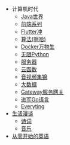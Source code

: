 - 计算机时代
  - [Java世界](/计算机时代/Java世界/README.md)
  - [前端系列](/计算机时代/前端系列/README.md)
  - [Flutter冲](/计算机时代/Flutter冲/README.md)
  - [算法(啊哈)](/计算机时代/算法(啊哈)/README.md)
  - [Docker万物生](/计算机时代/Docker万物生/README.md)
  - [无限Python](/计算机时代/无限Python/README.md)
  - [服务器](/计算机时代/服务器/README.md)
  - [云函数](/计算机时代/云函数/README.md)
  - [音视频集锦](/计算机时代/音视频集锦/README.md)
  - [大数据](/计算机时代/大数据/README.md)
  - [Gateway服务网关](/计算机时代/Gateway服务网关/README.md)
  - [进军Go语言](/计算机时代/进军Go语言/README.md)
  - [Everyting](/计算机时代/Everyting/README.md)
- [生活漫谈](/生活漫谈/README.md)
  - [诗词](/生活漫谈/诗词/README.md)
  - [音乐](/生活漫谈/音乐/README.md)
- [从零开始的英语](/从零开始的英语/README.md)

<!-- - 风起后端
  - Java语言
    - [Java-java8HashMap解析](/backend/Java-java8HashMap解析.md)
    - [Java-java8时间特性](/backend/Java-java8时间特性.md)
    - [Java-Javaagent代理](/backend/Java-Javaagent代理.md)
    - [Java-MD5生成](/backend/Java-MD5生成.md)
    - [Java-锁升级](/backend/Java-锁升级.md)
    - [打通Javascript调用Java方法](/backend/打通Javascript调用Java方法.md)
    - [轻量日志引用](/backend/轻量日志引用.md)
    - [Mybatis之代码自动生成使用](/backend/Mybatis之代码自动生成使用.md)
    - [Guava-RateLimiter](/backend/Guava-RateLimiter.md)
    - [Http网络请求工具类](/backend/Http网络请求工具类.md)
    - [日志logback使用](/backend/日志logback使用.md)
  - Spring框架
    - [Spring-Bean注入使用](/backend/Spring-Bean注入使用.md)
    - [Spring-ThreadPoolTaskExecutor了解及使用](/backend/Spring-ThreadPoolTaskExecutor了解及使用.md)
    - [SpringBoot-JWT认证使用](/backend/SpringBoot-JWT认证使用.md)
    - [SpringBoot-Redis集成](/backend/SpringBoot-Redis集成.md)
    - [SpringBoot-Shiro集成](/backend/SpringBoot-Shiro集成.md)
    - [SpringBoot-Springfox集成](/backend/SpringBoot-Springfox集成.md)
    - [SpringSecurity流程分析](/backend/SpringSecurity流程分析.md)
- 自由前端
  - [CodeMirror使用说明](/frontend/CodeMirror使用说明.md)
  - [Dart-请求工具封装](/frontend/Dart-请求工具封装.md)
  - [Flutter-Text组件使用](/frontend/Flutter-Text组件使用.md)
  - [Flutter-命令使用](/frontend/Flutter-命令使用.md)
  - [Flutter-综合案例](/frontend/Flutter-综合案例.md)
  - [UniApp-iconfont使用](/frontend/UniApp-iconfont使用.md)
  - [Vue-VueElementAdmin优化加载](/frontend/Vue-VueElementAdmin优化加载.md)
- 巧妙的中间件
  - Docker
    - [Docker-ElasticSearch集群部署](/middleware/Docker-ElasticSearch集群部署.md)
    - [Docker之Redis部署](/middleware/Docker之Redis部署.md)
    - [Docker系列之入门实践](/middleware/Docker系列之入门实践.md)
    - [Docker系列之相关应用知识](/middleware/Docker系列之相关应用知识.md)
  - [ElasticSearch知识综述](/middleware/ElasticSearch知识综述.md)
  - [Git知识综述](/middleware/Git知识综述.md)
  - [Hystrix知识综述](/middleware/Hystrix知识综述.md)
  - [Java之诊断工具Arthas](/middleware/Java之诊断工具Arthas.md)
  - [MySQL知识综述](/middleware/MySQL知识综述.md)
  - [Nginx知识综述](/middleware/Nginx知识综述.md)
  - [RabbitMQ知识综述](/middleware/RabbitMQ知识综述.md)
  - [Redis内存数据淘汰机制](/middleware/Redis内存数据淘汰机制.md)
  - [SpringBoot中Redis应用](/middleware/SpringBoot中Redis应用.md)
  - [Zookeeper知识综述](/middleware/Zookeeper知识综述.md)
  - [大数据工具之Kafka](/middleware/大数据工具之Kafka.md)
  - [离线机器安装docker容器](/middleware/离线机器安装docker容器.md)
  - [高可用分布式配置中心设计](/middleware/高可用分布式配置中心设计.md)
- 他喵的算法
  - [二分查找](/algorithm/二分查找.md)
  - [Snowflake](/algorithm/雪花算法.md)
  - [数据结构树之二叉树](/backend/数据结构树之二叉树.md)
  - [算法-狄杰斯特拉算法](/backend/算法-狄杰斯特拉算法.md)
  - [编程-二进制按位与或异或运算](/backend/编程-二进制按位与或异或运算.md)
- 操作系统啊
  - CentOS内容
    - [CentOS之SSH超时无响应处理](/os/CentOS之SSH超时无响应处理.md)
    - [CentOS安装系列之Git私服搭建](/os/CentOS安装系列之Git私服搭建.md)
    - [CentOS安装系列之MySQL](/os/CentOS安装系列之MySQL.md)
    - [CentOS安装系列之Nginx](/os/CentOS安装系列之Nginx.md)
    - [CentOS安装系列之Redis](/os/CentOS安装系列之Redis.md)
  - Linux内容
    - [Linux-CHOWN命令](/os/Linux-CHOWN命令.md)
    - [Linux-GREP命令](/os/Linux-GREP命令.md)
    - [Linux-SCP命令](/os/Linux-SCP命令.md)
    - [Linux-Sed命令](/os/Linux-Sed命令.md)
    - [Linux-VI操作](/os/Linux-VI操作.md)
    - [Linux-ZIP命令](/os/Linux-ZIP命令.md)
    - [Linux网络相关操作](/os/Linux网络相关操作.md)
- 浪啊
  - [first-markdown-blog](/other/first-markdown-blog.md)
  - [Google邮箱账号截图](/other/Google邮箱账号截图.md)
  - [下厨房-麻辣小龙虾制作](/other/下厨房-麻辣小龙虾制作.md)
  - [个人生活小计一](/other/个人生活小计一.md)
  - [歌曲-日不落](/other/歌曲-日不落.md)
  - [纷享OpenAPI答疑文档](/other/纷享OpenAPI答疑文档.md)
  - [越阡系统搭建第一步](/other/越阡系统搭建第一步.md)
  - [越阡系统第二步网关搭建](/other/越阡系统第二步网关搭建.md) -->
